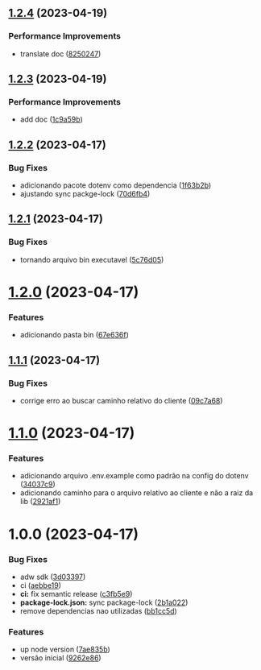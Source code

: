 ## [1.2.4](https://github.com/jhomarolo/aws-secret-to-env/compare/v1.2.3...v1.2.4) (2023-04-19)


### Performance Improvements

* translate doc ([8250247](https://github.com/jhomarolo/aws-secret-to-env/commit/82502473ab2f047fcdf211f143a49d58a1ac84e4))

## [1.2.3](https://github.com/jhomarolo/aws-secret-to-env/compare/v1.2.2...v1.2.3) (2023-04-19)


### Performance Improvements

* add doc ([1c9a59b](https://github.com/jhomarolo/aws-secret-to-env/commit/1c9a59b83f16a989bdd115f956c9eadbe8c2b9fb))

## [1.2.2](https://github.com/jhomarolo/aws-secret-to-env/compare/v1.2.1...v1.2.2) (2023-04-17)


### Bug Fixes

* adicionando pacote dotenv como dependencia ([1f63b2b](https://github.com/jhomarolo/aws-secret-to-env/commit/1f63b2b7d1af506f6a0e3416cacfa671b1e39e0a))
* ajustando sync packge-lock ([70d6fb4](https://github.com/jhomarolo/aws-secret-to-env/commit/70d6fb44bffc58578ee893731685d7d37a6c4b6d))

## [1.2.1](https://github.com/jhomarolo/aws-secret-to-env/compare/v1.2.0...v1.2.1) (2023-04-17)


### Bug Fixes

* tornando arquivo bin executavel ([5c76d05](https://github.com/jhomarolo/aws-secret-to-env/commit/5c76d056f1a8cd32d922b3a549c6e88bd73dbc18))

# [1.2.0](https://github.com/jhomarolo/aws-secret-to-env/compare/v1.1.1...v1.2.0) (2023-04-17)


### Features

* adicionando pasta bin ([67e636f](https://github.com/jhomarolo/aws-secret-to-env/commit/67e636fba8c59ab558a5271b1f265a14ec19d457))

## [1.1.1](https://github.com/jhomarolo/aws-secret-to-env/compare/v1.1.0...v1.1.1) (2023-04-17)


### Bug Fixes

* corrige erro ao buscar caminho relativo do cliente ([09c7a68](https://github.com/jhomarolo/aws-secret-to-env/commit/09c7a68f26c4a6179880921a7fcef719830296ec))

# [1.1.0](https://github.com/jhomarolo/aws-secret-to-env/compare/v1.0.0...v1.1.0) (2023-04-17)


### Features

* adicionando arquivo .env.example como padrão na config do dotenv ([34037c9](https://github.com/jhomarolo/aws-secret-to-env/commit/34037c9c17e02000564dbc134d0fb57e3af76a08))
* adicionando caminho para o arquivo relativo ao cliente e não a raiz da lib ([2921af1](https://github.com/jhomarolo/aws-secret-to-env/commit/2921af10a6d924bf806529cfe21c209986130223))

# 1.0.0 (2023-04-17)


### Bug Fixes

* adw sdk ([3d03397](https://github.com/jhomarolo/aws-secret-to-env/commit/3d03397162cb9826aa349e21f35e5a1dc9d943b3))
* ci ([aebbe19](https://github.com/jhomarolo/aws-secret-to-env/commit/aebbe196a5d7b80bc875b228727ee98aa512833e))
* **ci:** fix semantic release ([c3fb5e9](https://github.com/jhomarolo/aws-secret-to-env/commit/c3fb5e97e2b8d92f5b48e17e92eba468802c891c))
* **package-lock.json:** sync package-lock ([2b1a022](https://github.com/jhomarolo/aws-secret-to-env/commit/2b1a0229124e48e2504888f0dfd39e84314c759f))
* remove dependencias nao utilizadas ([bb1cc5d](https://github.com/jhomarolo/aws-secret-to-env/commit/bb1cc5dcb34efa1d1bb164b04c7838c907bb868b))


### Features

* up node version ([7ae835b](https://github.com/jhomarolo/aws-secret-to-env/commit/7ae835ba392101746e419e0a9fe845ba1879e86c))
* versão inicial ([9262e86](https://github.com/jhomarolo/aws-secret-to-env/commit/9262e86614c6a5a139728f9bf68088fd924b93f9))
